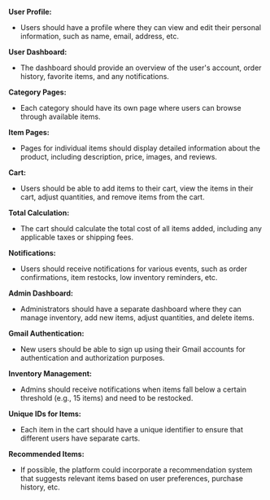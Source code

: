 
**User Profile:**
- Users should have a profile where they can view and edit their personal information, such as name, email, address, etc.

**User Dashboard:**
- The dashboard should provide an overview of the user's account, order history, favorite items, and any notifications.

**Category Pages:**
- Each category should have its own page where users can browse through available items.

**Item Pages:**
- Pages for individual items should display detailed information about the product, including description, price, images, and reviews.

**Cart:**
- Users should be able to add items to their cart, view the items in their cart, adjust quantities, and remove items from the cart.

**Total Calculation:**
- The cart should calculate the total cost of all items added, including any applicable taxes or shipping fees.

**Notifications:**
- Users should receive notifications for various events, such as order confirmations, item restocks, low inventory reminders, etc.

**Admin Dashboard:**
- Administrators should have a separate dashboard where they can manage inventory, add new items, adjust quantities, and delete items.

**Gmail Authentication:**
- New users should be able to sign up using their Gmail accounts for authentication and authorization purposes.

**Inventory Management:**
- Admins should receive notifications when items fall below a certain threshold (e.g., 15 items) and need to be restocked.

**Unique IDs for Items:**
- Each item in the cart should have a unique identifier to ensure that different users have separate carts.

**Recommended Items:**
- If possible, the platform could incorporate a recommendation system that suggests relevant items based on user preferences, purchase history, etc.

